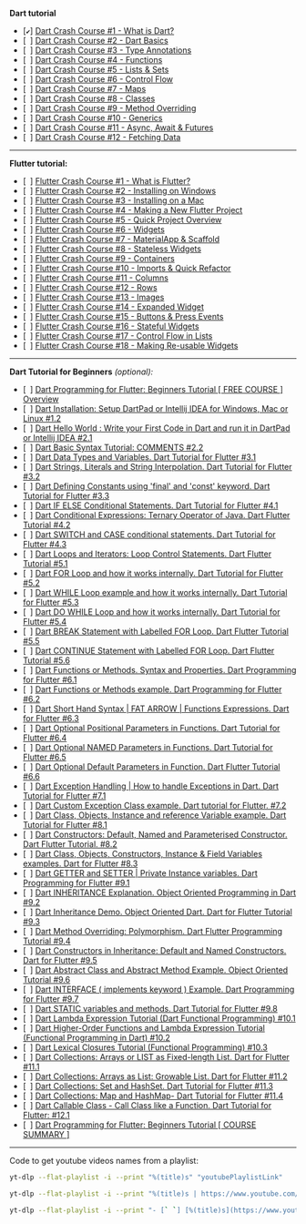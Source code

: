 __Dart tutorial__
- [`✔`] [Dart Crash Course #1 - What is Dart?](https://www.youtube.com/watch?v=QGqMJzywasg)
- [` `] [Dart Crash Course #2 - Dart Basics](https://www.youtube.com/watch?v=NStlixg1RNw)
- [` `] [Dart Crash Course #3 - Type Annotations](https://www.youtube.com/watch?v=sYG8aTg2a9s)
- [` `] [Dart Crash Course #4 - Functions](https://www.youtube.com/watch?v=NsrlCADdWdw)
- [` `] [Dart Crash Course #5 - Lists & Sets](https://www.youtube.com/watch?v=OjX0lOCn-8Q)
- [` `] [Dart Crash Course #6 - Control Flow](https://www.youtube.com/watch?v=5udl_LBpAHk)
- [` `] [Dart Crash Course #7 - Maps](https://www.youtube.com/watch?v=792ek6Y9940)
- [` `] [Dart Crash Course #8 - Classes](https://www.youtube.com/watch?v=R5wAK_kgqjo)
- [` `] [Dart Crash Course #9 - Method Overriding](https://www.youtube.com/watch?v=Od7UP8FyYu8)
- [` `] [Dart Crash Course #10 - Generics](https://www.youtube.com/watch?v=8MywaeBqFmI)
- [` `] [Dart Crash Course #11 - Async, Await & Futures](https://www.youtube.com/watch?v=i5qLpkfa8NQ)
- [` `] [Dart Crash Course #12 - Fetching Data](https://www.youtube.com/watch?v=v-2rWplEDoA)

---
__Flutter tutorial:__
- [` `] [Flutter Crash Course #1 - What is Flutter?](https://www.youtube.com/watch?v=j_rCDc_X-k8)
- [` `] [Flutter Crash Course #2 - Installing on Windows](https://www.youtube.com/watch?v=DvZuJeTHWaw)
- [` `] [Flutter Crash Course #3 - Installing on a Mac](https://www.youtube.com/watch?v=BwKfjzxTGXI)
- [` `] [Flutter Crash Course #4 - Making a New Flutter Project](https://www.youtube.com/watch?v=adNHZVBd284)
- [` `] [Flutter Crash Course #5 - Quick Project Overview](https://www.youtube.com/watch?v=qdyt8UO-MqM)
- [` `] [Flutter Crash Course #6 - Widgets](https://www.youtube.com/watch?v=L0izVqsaxLI)
- [` `] [Flutter Crash Course #7 - MaterialApp & Scaffold](https://www.youtube.com/watch?v=U0vS27vqKSo)
- [` `] [Flutter Crash Course #8 - Stateless Widgets](https://www.youtube.com/watch?v=tDKgJEvhaP8)
- [` `] [Flutter Crash Course #9 - Containers](https://www.youtube.com/watch?v=KgINruWilhc)
- [` `] [Flutter Crash Course #10 - Imports & Quick Refactor](https://www.youtube.com/watch?v=FuTbF7DfECM)
- [` `] [Flutter Crash Course #11 - Columns](https://www.youtube.com/watch?v=dLnwHbbhABE)
- [` `] [Flutter Crash Course #12 - Rows](https://www.youtube.com/watch?v=wVrEWw_Q-Wg)
- [` `] [Flutter Crash Course #13 - Images](https://www.youtube.com/watch?v=u36eTxuGTsc)
- [` `] [Flutter Crash Course #14 - Expanded Widget](https://www.youtube.com/watch?v=awQEMKzXBlo)
- [` `] [Flutter Crash Course #15 - Buttons & Press Events](https://www.youtube.com/watch?v=Xqs_yHtxUiE)
- [` `] [Flutter Crash Course #16 - Stateful Widgets](https://www.youtube.com/watch?v=Ab6TWjayrR0)
- [` `] [Flutter Crash Course #17 - Control Flow in Lists](https://www.youtube.com/watch?v=SzMf_RjXSG4)
- [` `] [Flutter Crash Course #18 - Making Re-usable Widgets](https://www.youtube.com/watch?v=i6ZiiYJpuEk)

---
__Dart Tutorial for Beginners__ _(optional):_
- [` `] [Dart Programming for Flutter: Beginners Tutorial [ FREE COURSE ] Overview](https://www.youtube.com/watch?v=5rtujDjt50I)
- [` `] [Dart Installation: Setup DartPad or Intellij IDEA for Windows, Mac or Linux #1.2](https://www.youtube.com/watch?v=j_RIqUuqQXs)
- [` `] [Dart Hello World : Write your First Code in Dart and run it in DartPad or Intellij IDEA #2.1](https://www.youtube.com/watch?v=f663fBx_GIU)
- [` `] [Dart Basic Syntax Tutorial: COMMENTS #2.2](https://www.youtube.com/watch?v=xA8WfcZH4es)
- [` `] [Dart Data Types and Variables. Dart Tutorial for Flutter #3.1](https://www.youtube.com/watch?v=rUs7H9fZdV4)
- [` `] [Dart Strings, Literals and String Interpolation. Dart Tutorial for Flutter #3.2](https://www.youtube.com/watch?v=PBWN8VQsXqs)
- [` `] [Dart Defining Constants using 'final' and 'const' keyword. Dart Tutorial for Flutter #3.3](https://www.youtube.com/watch?v=IYZqVOH6oSU)
- [` `] [Dart IF ELSE Conditional Statements. Dart Tutorial for Flutter #4.1](https://www.youtube.com/watch?v=XSSbHTOC93g)
- [` `] [Dart Conditional Expressions: Ternary Operator of Java. Dart Flutter Tutorial #4.2](https://www.youtube.com/watch?v=qNWcoc25Ex4)
- [` `] [Dart SWITCH and CASE conditional statements. Dart Tutorial for Flutter #4.3](https://www.youtube.com/watch?v=XwehKYcCHzY)
- [` `] [Dart Loops and Iterators: Loop Control Statements. Dart Flutter Tutorial #5.1](https://www.youtube.com/watch?v=JuOHAd0LWPE)
- [` `] [Dart FOR Loop and how it works internally. Dart Tutorial for Flutter #5.2](https://www.youtube.com/watch?v=BCiyJOb7X-w)
- [` `] [Dart WHILE Loop example and how it works internally.  Dart Tutorial for Flutter #5.3](https://www.youtube.com/watch?v=fAlF_QlTiAU)
- [` `] [Dart DO WHILE Loop and how it works internally. Dart Tutorial for Flutter #5.4](https://www.youtube.com/watch?v=IhDzsP1iIMI)
- [` `] [Dart BREAK Statement with Labelled FOR Loop. Dart Flutter Tutorial #5.5](https://www.youtube.com/watch?v=iuYtYWu5EaU)
- [` `] [Dart CONTINUE Statement with Labelled FOR Loop. Dart Flutter Tutorial #5.6](https://www.youtube.com/watch?v=yUUV2YZqOJA)
- [` `] [Dart Functions or Methods. Syntax and Properties. Dart Programming for Flutter #6.1](https://www.youtube.com/watch?v=EUPRbnicXUw)
- [` `] [Dart Functions or Methods example. Dart Programming for Flutter #6.2](https://www.youtube.com/watch?v=9yl-xPaXGXQ)
- [` `] [Dart Short Hand Syntax | FAT ARROW | Functions Expressions. Dart for Flutter #6.3](https://www.youtube.com/watch?v=F42iMVaNALA)
- [` `] [Dart Optional Positional Parameters in Functions. Dart Tutorial for Flutter #6.4](https://www.youtube.com/watch?v=M6eP0jwl1h4)
- [` `] [Dart Optional NAMED Parameters in Functions. Dart Tutorial for Flutter #6.5](https://www.youtube.com/watch?v=pH-CP8s_xK8)
- [` `] [Dart Optional Default Parameters in Function. Dart Flutter Tutorial #6.6](https://www.youtube.com/watch?v=N-Tq70W2cbI)
- [` `] [Dart Exception Handling | How to handle Exceptions in Dart. Dart Tutorial for Flutter #7.1](https://www.youtube.com/watch?v=JMEIO1RwZfU)
- [` `] [Dart Custom Exception Class example. Dart tutorial for Flutter. #7.2](https://www.youtube.com/watch?v=tI252cev-Ec)
- [` `] [Dart Class, Objects, Instance and reference Variable example. Dart Tutorial for Flutter #8.1](https://www.youtube.com/watch?v=7xtib79isdQ)
- [` `] [Dart Constructors: Default, Named and Parameterised Constructor. Dart Flutter Tutorial. #8.2](https://www.youtube.com/watch?v=aFr7mNHadL4)
- [` `] [Dart Class, Objects, Constructors, Instance & Field Variables examples. Dart for Flutter #8.3](https://www.youtube.com/watch?v=7MfoJ8QFF0w)
- [` `] [Dart GETTER and SETTER | Private Instance variables. Dart Programming for Flutter #9.1](https://www.youtube.com/watch?v=yzQkSwXkjgg)
- [` `] [Dart INHERITANCE Explanation. Object Oriented Programming in Dart #9.2](https://www.youtube.com/watch?v=IPoHzLZZu08)
- [` `] [Dart Inheritance Demo. Object Oriented Dart. Dart for Flutter Tutorial #9.3](https://www.youtube.com/watch?v=4h5q5jfkdYg)
- [` `] [Dart Method Overriding: Polymorphism. Dart Flutter Programming Tutorial #9.4](https://www.youtube.com/watch?v=X1HP0quXScE)
- [` `] [Dart Constructors in Inheritance: Default and Named Constructors. Dart for Flutter #9.5](https://www.youtube.com/watch?v=5o0FDJQkhr0)
- [` `] [Dart Abstract Class and Abstract Method Example. Object Oriented Tutorial #9.6](https://www.youtube.com/watch?v=cTp9cV-tB_E)
- [` `] [Dart INTERFACE ( implements keyword ) Example. Dart Programming for Flutter #9.7](https://www.youtube.com/watch?v=YQYoxiyiBrs)
- [` `] [Dart STATIC variables and methods. Dart Tutorial for Flutter #9.8](https://www.youtube.com/watch?v=gmEVGdswpO0)
- [` `] [Dart Lambda Expression Tutorial (Dart Functional Programming) #10.1](https://www.youtube.com/watch?v=VNtmEsYDDlk)
- [` `] [Dart Higher-Order Functions and Lambda Expression Tutorial (Functional Programming in Dart) #10.2](https://www.youtube.com/watch?v=DfZoyUDCbSg)
- [` `] [Dart Lexical Closures Tutorial (Functional Programming) #10.3](https://www.youtube.com/watch?v=NaxyY2Rq0j8)
- [` `] [Dart Collections: Arrays or LIST as Fixed-length List. Dart for Flutter #11.1](https://www.youtube.com/watch?v=dNmNFwQuMyU)
- [` `] [Dart Collections: Arrays as List: Growable List. Dart for Flutter #11.2](https://www.youtube.com/watch?v=1IwrOmdsiyQ)
- [` `] [Dart Collections: Set and HashSet. Dart Tutorial for Flutter #11.3](https://www.youtube.com/watch?v=xEWi5LCbCCM)
- [` `] [Dart Collections: Map and HashMap- Dart Tutorial for Flutter #11.4](https://www.youtube.com/watch?v=0qBSEbgC6mk)
- [` `] [Dart Callable Class - Call Class like a Function. Dart Tutorial for Flutter: #12.1](https://www.youtube.com/watch?v=jluOUyDeKQ4)
- [` `] [Dart Programming for Flutter: Beginners Tutorial [ COURSE SUMMARY ]](https://www.youtube.com/watch?v=dHlSIQ_M9OI)


---
Code to get youtube videos names from a playlist:
```bash
yt-dlp --flat-playlist -i --print "%(title)s" "youtubePlaylistLink"

yt-dlp --flat-playlist -i --print "%(title)s | https://www.youtube.com/watch?v=%(id)s" "https://www.youtube.com/playlist?list=PL4cUxeGkcC9iVGY3ppchN9kIauln8IiEh"

yt-dlp --flat-playlist -i --print "- [` `] [%(title)s](https://www.youtube.com/watch?v=%(id)s)" "https://youtube.com/playlist?list=PLlxmoA0rQ-LyHW9voBdNo4gEEIh0SjG-q&si=OkMRhPi3fThP62Qb"

```

